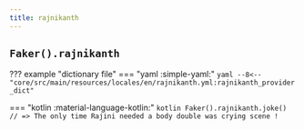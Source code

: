 ```yaml
---
title: rajnikanth
---
```


## `Faker().rajnikanth`

??? example "dictionary file"
    === "yaml :simple-yaml:"
        ```yaml
        --8<-- "core/src/main/resources/locales/en/rajnikanth.yml:rajnikanth_provider_dict"
        ```

=== "kotlin :material-language-kotlin:"
    ```kotlin
    Faker().rajnikanth.joke() // => The only time Rajini needed a body double was crying scene !
    ```
